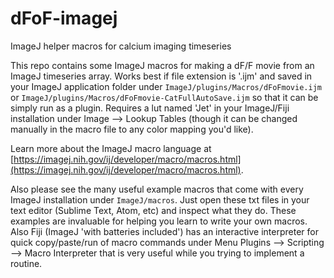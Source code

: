 # dFoF-imagej
ImageJ helper macros for calcium imaging timeseries

This repo contains some ImageJ macros for making a dF/F movie from an ImageJ timeseries array. Works best if file extension is '.ijm' and saved in your ImageJ application folder under `ImageJ/plugins/Macros/dFoFmovie.ijm` or `ImageJ/plugins/Macros/dFoFmovie-CatFullAutoSave.ijm` so that it can be simply run as a plugin. Requires a lut named 'Jet' in your ImageJ/Fiji installation under Image --> Lookup Tables (though it can be changed manually in the macro file to any color mapping you'd like). 

Learn more about the ImageJ macro language at [https://imagej.nih.gov/ij/developer/macro/macros.html](https://imagej.nih.gov/ij/developer/macro/macros.html). 

Also please see the many useful example macros that come with every ImageJ installation under `ImageJ/macros`. Just open these txt files in your text editor (Sublime Text, Atom, etc) and inspect what they do. These examples are invaluable for helping you learn to write your own macros. Also Fiji (ImageJ 'with batteries included') has an interactive interpreter for quick copy/paste/run of macro commands under Menu Plugins --> Scripting --> Macro Interpreter that is very useful while you trying to implement a routine.
